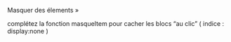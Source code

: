 Masquer des élements » 

complétez la fonction masqueItem pour cacher les blocs “au clic” ( indice : display:none )
